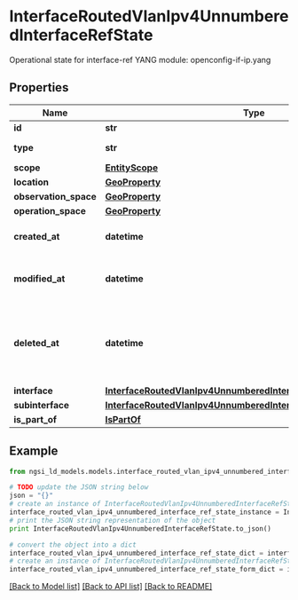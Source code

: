 # InterfaceRoutedVlanIpv4UnnumberedInterfaceRefState

Operational state for interface-ref  YANG module: openconfig-if-ip.yang 

## Properties

Name | Type | Description | Notes
------------ | ------------- | ------------- | -------------
**id** | **str** | Entity id.  | [optional] 
**type** | **str** | NGSI-LD Entity identifier. It has to be InterfaceRoutedVlanIpv4UnnumberedInterfaceRefState. | [default to 'InterfaceRoutedVlanIpv4UnnumberedInterfaceRefState']
**scope** | [**EntityScope**](EntityScope.md) |  | [optional] 
**location** | [**GeoProperty**](GeoProperty.md) |  | [optional] 
**observation_space** | [**GeoProperty**](GeoProperty.md) |  | [optional] 
**operation_space** | [**GeoProperty**](GeoProperty.md) |  | [optional] 
**created_at** | **datetime** | Is defined as the temporal Property at which the Entity, Property or Relationship was entered into an NGSI-LD system.  | [optional] [readonly] 
**modified_at** | **datetime** | Is defined as the temporal Property at which the Entity, Property or Relationship was last modified in an NGSI-LD system, e.g. in order to correct a previously entered incorrect value.  | [optional] [readonly] 
**deleted_at** | **datetime** | Is defined as the temporal Property at which the Entity, Property or Relationship was deleted from an NGSI-LD system.  Entity deletion timestamp. See clause 4.8 It is only used in notifications reporting deletions and in the Temporal Representation of Entities (clause 4.5.6), Properties (clause 4.5.7), Relationships (clause 4.5.8) and LanguageProperties (clause 5.2.32).  | [optional] [readonly] 
**interface** | [**InterfaceRoutedVlanIpv4UnnumberedInterfaceRefStateInterface**](InterfaceRoutedVlanIpv4UnnumberedInterfaceRefStateInterface.md) |  | [optional] 
**subinterface** | [**InterfaceRoutedVlanIpv4UnnumberedInterfaceRefStateSubinterface**](InterfaceRoutedVlanIpv4UnnumberedInterfaceRefStateSubinterface.md) |  | [optional] 
**is_part_of** | [**IsPartOf**](IsPartOf.md) |  | 

## Example

```python
from ngsi_ld_models.models.interface_routed_vlan_ipv4_unnumbered_interface_ref_state import InterfaceRoutedVlanIpv4UnnumberedInterfaceRefState

# TODO update the JSON string below
json = "{}"
# create an instance of InterfaceRoutedVlanIpv4UnnumberedInterfaceRefState from a JSON string
interface_routed_vlan_ipv4_unnumbered_interface_ref_state_instance = InterfaceRoutedVlanIpv4UnnumberedInterfaceRefState.from_json(json)
# print the JSON string representation of the object
print InterfaceRoutedVlanIpv4UnnumberedInterfaceRefState.to_json()

# convert the object into a dict
interface_routed_vlan_ipv4_unnumbered_interface_ref_state_dict = interface_routed_vlan_ipv4_unnumbered_interface_ref_state_instance.to_dict()
# create an instance of InterfaceRoutedVlanIpv4UnnumberedInterfaceRefState from a dict
interface_routed_vlan_ipv4_unnumbered_interface_ref_state_form_dict = interface_routed_vlan_ipv4_unnumbered_interface_ref_state.from_dict(interface_routed_vlan_ipv4_unnumbered_interface_ref_state_dict)
```
[[Back to Model list]](../README.md#documentation-for-models) [[Back to API list]](../README.md#documentation-for-api-endpoints) [[Back to README]](../README.md)


